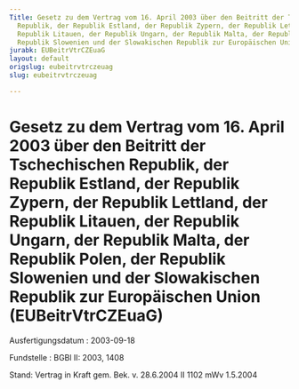 ```yaml
---
Title: Gesetz zu dem Vertrag vom 16. April 2003 über den Beitritt der Tschechischen
  Republik, der Republik Estland, der Republik Zypern, der Republik Lettland, der
  Republik Litauen, der Republik Ungarn, der Republik Malta, der Republik Polen, der
  Republik Slowenien und der Slowakischen Republik zur Europäischen Union
jurabk: EUBeitrVtrCZEuaG
layout: default
origslug: eubeitrvtrczeuag
slug: eubeitrvtrczeuag

---
```


# Gesetz zu dem Vertrag vom 16. April 2003 über den Beitritt der Tschechischen Republik, der Republik Estland, der Republik Zypern, der Republik Lettland, der Republik Litauen, der Republik Ungarn, der Republik Malta, der Republik Polen, der Republik Slowenien und der Slowakischen Republik zur Europäischen Union (EUBeitrVtrCZEuaG)

Ausfertigungsdatum
:   2003-09-18

Fundstelle
:   BGBl II: 2003, 1408

Stand: Vertrag in Kraft gem. Bek. v. 28.6.2004 II 1102 mWv 1.5.2004
